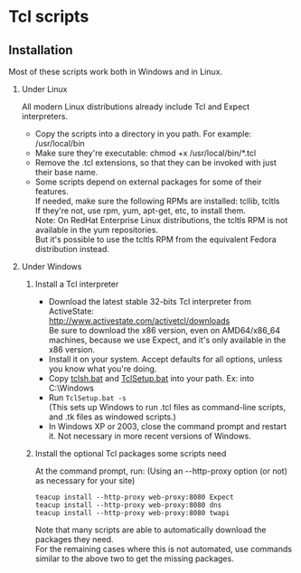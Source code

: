 Tcl scripts
===========

Installation
------------

Most of these scripts work both in Windows and in Linux. 

1. Under Linux  

    All modern Linux distributions already include Tcl and Expect interpreters.

    - Copy the scripts into a directory in you path. For example: /usr/local/bin
    - Make sure they're executable: chmod +x /usr/local/bin/*.tcl
    - Remove the .tcl extensions, so that they can be invoked with just their base name.
    - Some scripts depend on external packages for some of their features.  
      If needed, make sure the following RPMs are installed: tcllib, tcltls  
      If they're not, use rpm, yum, apt-get, etc, to install them.  
      Note: On RedHat Enterprise Linux distributions, the tcltls RPM is not available in the yum repositories.  
            But it's possible to use the tcltls RPM from the equivalent Fedora distribution instead.

2. Under Windows

    1. Install a Tcl interpreter

        - Download the latest stable 32-bits Tcl interpreter from ActiveState:  
          http://www.activestate.com/activetcl/downloads  
          Be sure to download the x86 version, even on AMD64/x86_64 machines, because we use Expect,
          and it's only available in the x86 version.
        - Install it on your system. Accept defaults for all options, unless you know what you're doing.
        - Copy [tclsh.bat](../Batch) and [TclSetup.bat](../Batch) into your path. Ex: into C:\Windows
        - Run `TclSetup.bat -s`  
          (This sets up Windows to run .tcl files as command-line scripts, and .tk files as windowed scripts.)
        - In Windows XP or 2003, close the command prompt and restart it. Not necessary in more recent versions of Windows.

    2. Install the optional Tcl packages some scripts need  

        At the command prompt, run: (Using an --http-proxy option (or not) as necessary for your site)

        ```
        teacup install --http-proxy web-proxy:8080 Expect
        teacup install --http-proxy web-proxy:8080 dns
        teacup install --http-proxy web-proxy:8080 twapi
        ```  

        Note that many scripts are able to automatically download the packages they need.  
        For the remaining cases where this is not automated, use commands similar to the above two to get the missing packages.


